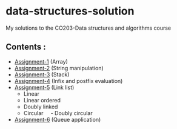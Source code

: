# data-structures-solution

My solutions to the CO203-Data structures and algorithms course

## Contents :
 - [Assignment-1](assign1) (Array)
 - [Assignment-2](assign2) (String manipulation) 
 - [Assignment-3](assign3) (Stack)
 - [Assignment-4](assign4) (Infix and postfix evaluation)
 - [Assignment-5](assign5) (Link list)
    - Linear
    - Linear ordered
    - Doubly linked
    - Circular
     - Doubly circular
 - [Assignment-6](assign6) (Queue application)

